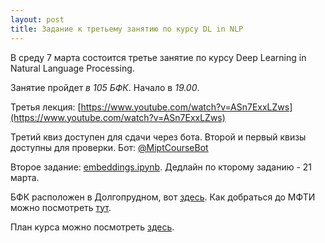 ```yaml
---
layout: post
title: Задание к третьему занятию по курсу DL in NLP
---
```


В среду 7 марта состоится третье занятие по курсу Deep Learning in Natural Language Processing.

Занятие пройдет _в 105 БФК_. Начало в _19.00_.

Третья лекция: [https://www.youtube.com/watch?v=ASn7ExxLZws](https://www.youtube.com/watch?v=ASn7ExxLZws)

Третий квиз доступен для сдачи через бота. Второй и первый квизы доступны для проверки. Бот: [@MiptCourseBot](https://t.me/MiptCourseBot)

Второе задание: [embeddings.ipynb](https://github.com/deepmipt/deep-nlp-seminars/blob/master/seminar_02/embeddings.ipynb). Дедлайн по кторому заданию - 21 марта.

БФК расположен в Долгопрудном, вот [здесь](https://yandex.ru/maps/-/CBUgnHqITD). Как добраться до МФТИ можно посмотреть [тут](https://mipt.ru/about/general/contacts/way.php).

План курса можно посмотреть [здесь](../NLP/).
